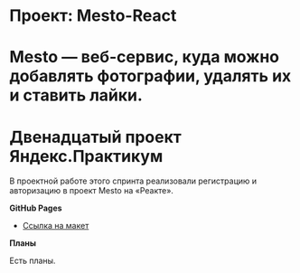 # Проект: Mesto-React

# Mesto — веб-сервис, куда можно добавлять фотографии, удалять их и ставить лайки.

# Двенадцатый проект Яндекс.Практикум

В проектной работе этого спринта реализовали регистрацию и авторизацию в проект Mesto на «Реакте».

**GitHub Pages**

* [Ссылка на макет](https://c-ya-l8er.github.io/mesto-react-auth/)

**Планы**

Есть планы.
